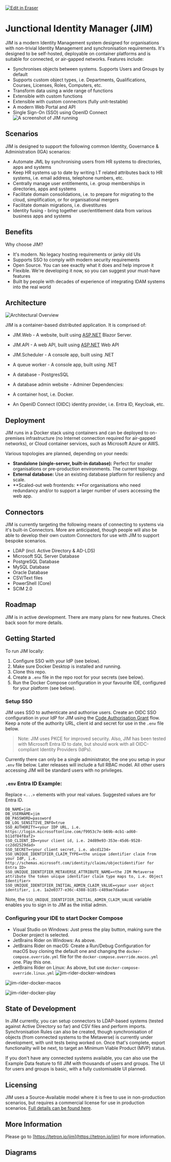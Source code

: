 <p><a target="_blank" href="https://app.eraser.io/workspace/hu66H2plzGk7p5V72bvl" id="edit-in-eraser-github-link"><img alt="Edit in Eraser" src="https://firebasestorage.googleapis.com/v0/b/second-petal-295822.appspot.com/o/images%2Fgithub%2FOpen%20in%20Eraser.svg?alt=media&amp;token=968381c8-a7e7-472a-8ed6-4a6626da5501"></a></p>

# Junctional Identity Manager (JIM)
JIM is a modern Identity Management system designed for organisations with non-trivial Identity Management and synchronisation requirements.
It's designed to be self-hosted, deployable on container platforms and is suitable for connected, or air-gapped networks. Features include:

- Synchronises objects between systems. Supports Users and Groups by default
- Supports custom object types, i.e. Departments, Qualifications, Courses, Licenses, Roles, Computers, etc.
- Transform data using a wide range of functions
- Extensible with custom functions
- Extensible with custom connectors (fully unit-testable)
- A modern Web Portal and API
- Single Sign-On (SSO) using OpenID Connect
![A screenshot of JIM running](https://tetron.io/images/jim/jim-8.png "JIM Screenshot")

## Scenarios
JIM is designed to support the following common Identity, Governance & Administration (IGA) scenarios:

- Automate JML by synchronising users from HR systems to directories, apps and systems
- Keep HR systems up to date by writing I.T related attributes back to HR systems, i.e. email address, telephone numbers, etc.
- Centrally manage user entitlements, i.e. group memberships in directories, apps and systems
- Facilitate domain consolidations, i.e. to prepare for migrating to the cloud, simplification, or for organisational mergers
- Facilitate domain migrations, i.e. divestitures
- Identity fusing - bring together user/entitlement data from various business apps and systems
## Benefits
Why choose JIM?

- It's modern. No legacy hosting requirements or janky old UIs
- Supports SSO to comply with modern security requirements
- Open Source. You can see exactly what it does and help improve it
- Flexible. We're developing it now, so you can suggest your must-have features
- Built by people with decades of experience of integrating IDAM systems into the real world
## Architecture
![Architectural Overview](/.eraser/hu66H2plzGk7p5V72bvl___44vA8jicvbaSo4TRRGjoo2oaf1H2___---figure---_2tKMB_71uSk9GyWNIWDb---figure---b9D9qWj62TYh-ntCC_MGZw.png "Architectural Overview")

JIM is a container-based distributed application. It is comprised of:

- JIM.Web - A website, built using ﻿[﻿ASP.NET](https://asp.net/) Blazor Server.
- JIM.API - ﻿﻿A web API, built using ﻿[﻿ASP.NET](https://asp.net/) Web API
- JIM.Scheduler - A console app, built using .NET
- A queue worker - A console app, built using .NET
- A database - PostgresSQL
- A database admin website - Adminer
Dependencies:

- A container host, i.e. Docker.
- An OpenID Connect (OIDC) identity provider, i.e. Entra ID, Keycloak, etc.
## Deployment
JIM runs in a Docker stack using containers and can be deployed to on-premises infrastructure (no Internet connection required for air-gapped networks), or Cloud container services, such as Microsoft Azure or AWS.

Various topologies are planned, depending on your needs:

- **Standalone (single-server, built-in database):** Perfect for smaller organisations or pre-production environments. The current topology.
- **External database:** Use an existing database platform for resiliency and scale.
- **Scaled-out web frontends: **For organisations who need redundancy and/or to support a larger number of users accessing the web app.
## Connectors
JIM is currently targeting the following means of connecting to systems via it's built-in Connectors. More are anticipated, though people will also be able to develop their own custom Connectors for use with JIM to support bespoke scenarios.

- LDAP (incl. Active Directory & AD-LDS)
- Microsoft SQL Server Database
- PostgreSQL Database
- MySQL Database
- Oracle Database
- CSV/Text files
- PowerShell (Core)
- SCIM 2.0
## Roadmap
JIM is in active development. There are many plans for new features. Check back soon for more details.

## Getting Started
To run JIM locally:

1. Configure SSO with your IdP (see below).
2. Make sure Docker Desktop is installed and running.
3. Clone this repo.
4. Create a `.env`  file in the repo root for your secrets (see below).
5. Run the Docker Compose configuration in your favourite IDE, configured for your platform (see below).
### Setup SSO
JIM uses SSO to authenticate and authorise users. Create an OIDC SSO configuration in your IdP for JIM using the [﻿Code Authorisation Grant](https://oauth.net/2/grant-types/authorization-code/) flow. Keep a note of the authority URL, client id and secret for use in the `.env` file below.

>  Note: JIM uses PKCE for improved security. Also, JIM has been tested with Microsoft Entra ID to date, but should work with all OIDC-compliant Identity Providers (IdPs). 

Currently there can only be a single administrator, the one you setup in your `.env` file below. Later releases will include a full RBAC model. All other users accessing JIM will be standard users with no privileges.

### `.env` Entra ID Example:
Replace `<...>` elements with your real values. Suggested values are for Entra ID.

```
DB_NAME=jim
DB_USERNAME=jim
DB_PASSWORD=password
DB_LOG_SENSITIVE_INFO=true
SSO_AUTHORITY=<your IDP URL, i.e. https://login.microsoftonline.com/f9953c7e-b69b-4cb1-ad60-b11df84f8af2>
SSO_CLIENT_ID=<your client id, i.e. 24d89e93-353e-45d6-9528-cc2dd2529dad>
SSO_SECRET=<your client secret, i.e. abcd1234>
SSO_UNIQUE_IDENTIFIER_CLAIM_TYPE=<the unique identifier claim from your IdP, i.e. http://schemas.microsoft.com/identity/claims/objectidentifier for Entra ID>
SSO_UNIQUE_IDENTIFIER_METAVERSE_ATTRIBUTE_NAME=<the JIM Metaverse attribute the token unique identifier claim type maps to, i.e. Object Identifier>
SSO_UNIQUE_IDENTIFIER_INITIAL_ADMIN_CLAIM_VALUE=<your user object identifier, i.e. 1a2e0377-e36c-4388-b185-c489ae7daa6a>
```
Note, the `SSO_UNIQUE_IDENTIFIER_INITIAL_ADMIN_CLAIM_VALUE` variable enables you to sign in to JIM as the initial admin.

### Configuring your IDE to start Docker Compose
- Visual Studio on Windows: Just press the play button, making sure the Docker project is selected.
- JetBrains Rider on Windows: As above.
- JetBrains Rider on macOS: Create a Run/Debug Configuration for macOS buy cloning the default one and changing the `docker-compose.override.yml` file for the `docker-compose.override.macos.yml` one. Play this one.
- JetBrains Rider on Linux: As above, but use `docker-compose-override.linux.yml` 
![jim-rider-docker-windows](https://github.com/user-attachments/assets/801ba32b-c436-4b76-87d4-00e73800da01 "")

![jim-rider-docker-macos](https://github.com/user-attachments/assets/81a295f1-080f-49e2-bc8f-35e0724b2e9b "")

![jim-rider-docker-play](https://github.com/user-attachments/assets/f15ef378-d88b-4a51-9b11-4f01529d7f77 "")

## State of Development
In JIM currently, you can setup connectors to LDAP-based systems (tested against Active Directory so far) and CSV files and perform imports. Synchronisation Rules can also be created, though synchronisation of objects (from connected systems to the Metaverse) is currently under development, with unit tests being worked on. Once that's complete, export functionality will be next, to target an Minimum Viable Product (MVP) status.

If you don't have any connected systems available, you can also use the Example Data feature to fill JIM with thousands of users and groups. The UI for users and groups is basic, with a fully customisable UI planned.

## Licensing
JIM uses a Source-Available model where it is free to use in non-production scenarios, but requires a commercial license for use in production scenarios. [﻿Full details can be found here](https://tetron.io/jim/#licensing).

## More Information
Please go to [﻿https://tetron.io/jim](https://tetron.io/jim) for more information.


<!-- eraser-additional-content -->
## Diagrams
<!-- eraser-additional-files -->
<a href="/README-JIM Solution Architecture Overview-1.eraserdiagram" data-element-id="9mB7q5vtOJ442wmgWrzi2"><img src="/.eraser/hu66H2plzGk7p5V72bvl___44vA8jicvbaSo4TRRGjoo2oaf1H2___---diagram----84dd5148b9fb3c4515b0222466b11a79-JIM-Solution-Architecture-Overview.png" alt="" data-element-id="9mB7q5vtOJ442wmgWrzi2" /></a>
<!-- end-eraser-additional-files -->
<!-- end-eraser-additional-content -->
<!--- Eraser file: https://app.eraser.io/workspace/hu66H2plzGk7p5V72bvl --->